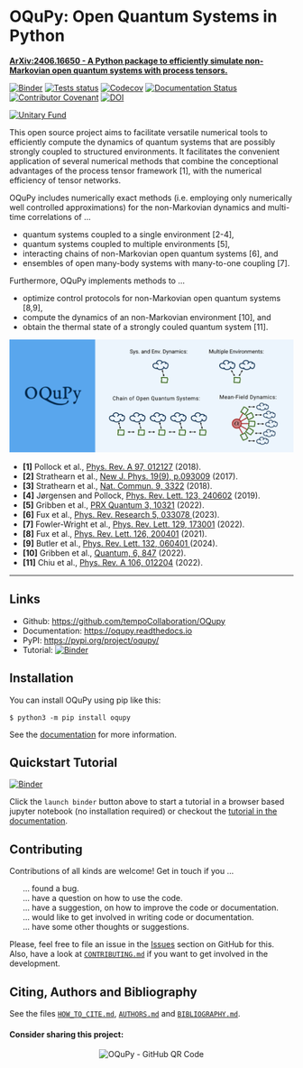 
# OQuPy: Open Quantum Systems in Python

[**ArXiv:2406.16650 - A Python package to efficiently simulate non-Markovian open quantum systems with process tensors.**](https://doi.org/10.48550/arXiv.2406.16650)

[![Binder](https://mybinder.org/badge_logo.svg)](https://mybinder.org/v2/gh/tempoCollaboration/OQuPy/main?filepath=tutorials%2Fquickstart.ipynb)
[![Tests status](https://github.com/tempoCollaboration/OQuPy/actions/workflows/python-package-tests.yml/badge.svg)](https://github.com/tempoCollaboration/OQuPy/actions/workflows/python-package-tests.yml)
[![Codecov](https://codecov.io/gh/tempoCollaboration/OQuPy/branch/main/graph/badge.svg)](https://codecov.io/gh/tempoCollaboration/OQuPy)
[![Documentation Status](https://readthedocs.org/projects/oqupy/badge/?version=latest)](https://oqupy.readthedocs.io/en/latest/?badge=latest)
[![Contributor Covenant](https://img.shields.io/badge/Contributor%20Covenant-v2.0%20adopted-ff69b4.svg)](https://github.com/tempoCollaboration/OQuPy/blob/main/CODE_OF_CONDUCT.md)
[![DOI](https://www.zenodo.org/badge/244404030.svg)](https://www.zenodo.org/badge/latestdoi/244404030)

[![Unitary Fund](https://img.shields.io/badge/Supported%20By-UNITARY%20FUND-brightgreen.svg?style=for-the-badge)](http://unitary.fund)



This open source project aims to facilitate versatile numerical tools to efficiently compute the dynamics of quantum systems that are possibly strongly coupled to structured environments. It facilitates the convenient application of several numerical methods that combine the conceptional advantages of the process tensor framework [1], with the numerical efficiency of tensor networks.

OQuPy includes numerically exact methods (i.e. employing only numerically well controlled approximations) for the non-Markovian dynamics and multi-time correlations of ...
- quantum systems coupled to a single environment [2-4],
- quantum systems coupled to multiple environments [5],
- interacting chains of non-Markovian open quantum systems [6], and
- ensembles of open many-body systems with many-to-one coupling [7].

Furthermore, OQuPy implements methods to ...
- optimize control protocols for non-Markovian open quantum systems [8,9],
- compute the dynamics of an non-Markovian environment [10], and
- obtain the thermal state of a strongly couled quantum system [11].

![OQuPy - overview](docs/graphics/overview.png)

- **[1]** Pollock et al., [Phys. Rev. A 97, 012127](https://doi.org/10.1103/PhysRevA.97.012127) (2018).
- **[2]** Strathearn et al., [New J. Phys. 19(9), p.093009](https://doi.org/10.1088/1367-2630/aa8744) (2017).
- **[3]** Strathearn et al., [Nat. Commun. 9, 3322](https://doi.org/10.1038/s41467-018-05617-3)
  (2018).
- **[4]** Jørgensen and Pollock, [Phys. Rev. Lett. 123, 240602](https://doi.org/10.1103/PhysRevLett.123.240602) (2019).
- **[5]** Gribben et al., [PRX Quantum 3, 10321](https://doi.org/10.1103/PRXQuantum.3.010321) (2022).
- **[6]** Fux et al., [Phys. Rev. Research 5, 033078 ](https://doi.org/10.1103/PhysRevResearch.5.033078}) (2023).
- **[7]** Fowler-Wright et al., [Phys. Rev. Lett. 129, 173001](https://doi.org/10.1103/PhysRevLett.129.173001) (2022).
- **[8]** Fux et al., [Phys. Rev. Lett. 126, 200401](https://doi.org/10.1103/PhysRevLett.126.200401) (2021).
- **[9]** Butler et al., [Phys. Rev. Lett. 132, 060401 ](https://doi.org/10.1103/PhysRevLett.132.060401}) (2024).
- **[10]** Gribben et al., [Quantum, 6, 847](https://doi.org/10.22331/q-2022-10-25-847) (2022).
- **[11]** Chiu et al., [Phys. Rev. A 106, 012204](https://doi.org/10.1103/PhysRevA.106.012204}) (2022).


-------------------------------------------------------------------------------

## Links

* Github:         <https://github.com/tempoCollaboration/OQupy>
* Documentation:  <https://oqupy.readthedocs.io>
* PyPI:           <https://pypi.org/project/oqupy/>
* Tutorial:       [![Binder](https://mybinder.org/badge_logo.svg)](https://mybinder.org/v2/gh/tempoCollaboration/OQuPy/main?filepath=tutorials%2Fquickstart.ipynb)

## Installation
You can install OQuPy using pip like this:
```
$ python3 -m pip install oqupy
```

See the
[documentation](https://oqupy.readthedocs.io/en/latest/pages/install.html)
for more information.


## Quickstart Tutorial
[![Binder](https://mybinder.org/badge_logo.svg)](https://mybinder.org/v2/gh/tempoCollaboration/OQuPy/main?filepath=tutorials%2Fquickstart.ipynb)

Click the `launch binder` button above to start a tutorial in a browser based jupyter notebook (no installation required) or checkout the [tutorial in the documentation](https://oqupy.readthedocs.io/en/latest/pages/tutorials/quickstart.html).


## Contributing
Contributions of all kinds are welcome! Get in touch if you ...
<ul style="list-style: none;">
 <li>... found a bug.</li>
 <li> ... have a question on how to use the code.</li>
 <li> ... have a suggestion, on how to improve the code or documentation.</li>
 <li> ... would like to get involved in writing code or documentation.</li>
 <li> ... have some other thoughts or suggestions.</li>
</ul>

Please, feel free to file an issue in the [Issues](https://github.com/tempoCollaboration/OQuPy/issues) section on GitHub for this. Also, have a look at [`CONTRIBUTING.md`](https://github.com/tempoCollaboration/OQuPy/blob/main/CONTRIBUTING.md) if you want to get involved in the development.

## Citing, Authors and Bibliography
See the files [`HOW_TO_CITE.md`](https://github.com/tempoCollaboration/OQuPy/blob/main/HOW_TO_CITE.md), [`AUTHORS.md`](https://github.com/tempoCollaboration/OQuPy/blob/main/AUTHORS.md) and [`BIBLIOGRAPHY.md`](https://github.com/tempoCollaboration/OQuPy/blob/main/BIBLIOGRAPHY.md).

#### Consider sharing this project:
<p align="center">
<img src="docs/graphics/oqupy-github-qr.png" alt="OQuPy - GitHub QR Code" width="200"/>
</p>

